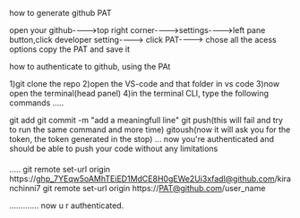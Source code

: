 
how to generate github PAT

open your github---->top right corner---->settings---->left pane button,click developer setting----> click PAT----> chose all the acess options copy the PAT and save it

how to authenticate to github, using the PAt

1)git clone the repo
2)open the VS-code and that folder in vs code
3)now open the terminal(head panel)
4)in the terminal CLI, type the following commands
.....

git add
git commit -m "add a meaningfull line"
git push(this will fail and try to run the same command and more time)
gitoush(now it will ask you for the token, the token generated in the stop)
...
now you're authenticated and should be able to push your code without any limitations

####
.....
git remote set-url origin https://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@github.com/kiranchinni7
git remote set-url origin https://PAT@github.com/user_name

.............
now u r authenticated.